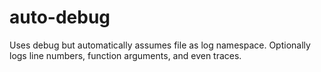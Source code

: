 # auto-debug
Uses debug but automatically assumes file as log namespace. Optionally logs line numbers, function arguments, and even traces.
